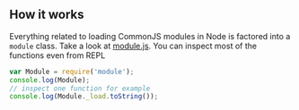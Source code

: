 ## How it works

Everything related to loading CommonJS modules in Node is factored into a `module` class.
Take a look at [module.js][module.js]. You can inspect most of the functions even from REPL

```js
var Module = require('module');
console.log(Module);
// inspect one function for example
console.log(Module._load.toString());
```

[module.js]: https://github.com/joyent/node/blob/master/lib/module.js
